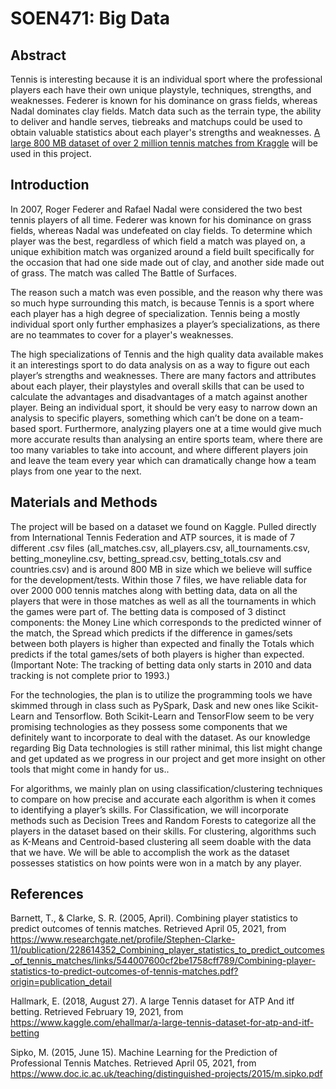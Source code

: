 # SOEN471: Big Data

## Abstract

Tennis is interesting because it is an individual sport where the professional players each have their own unique playstyle, techniques, strengths, and weaknesses. Federer is known for his dominance on grass fields, whereas Nadal dominates clay fields. Match data such as the terrain type, the ability to deliver and handle serves, tiebreaks and matchups could be used to obtain valuable statistics about each player's strengths and weaknesses. [A large 800 MB dataset of over 2 million tennis matches from Kraggle](https://www.kaggle.com/ehallmar/a-large-tennis-dataset-for-atp-and-itf-betting) will be used in this project.

## Introduction

In 2007, Roger Federer and Rafael Nadal were considered the two best tennis players of all time. Federer was known for his dominance on grass fields, whereas Nadal was undefeated on clay fields. To determine which player was the best, regardless of which field a match was played on, a unique exhibition match was organized around a field built specifically for the occasion that had one side made out of clay, and another side made out of grass. The match was called The Battle of Surfaces.

The reason such a match was even possible, and the reason why there was so much hype surrounding this match, is because Tennis is a sport where each player has a high degree of specialization. Tennis being a mostly individual sport only further emphasizes a player’s specializations, as there are no teammates to cover for a player's weaknesses.

The high specializations of Tennis and the high quality data available makes it an interestings sport to do data analysis on as a way to figure out each player’s strengths and weaknesses. There are many factors and attributes about each player, their playstyles and overall skills that can be used to calculate the advantages and disadvantages of a match against another player. Being an individual sport, it should be very easy to narrow down an analysis to specific players, something which can’t be done on a team-based sport. Furthermore, analyzing players one at a time would give much more accurate results than analysing an entire sports team, where there are too many variables to take into account, and where different players join and leave the team every year which can dramatically change how a team plays from one year to the next.

## Materials and Methods

The project will be based on a dataset we found on Kaggle. Pulled directly from International Tennis Federation and ATP sources,  it is made of 7 different .csv files (all_matches.csv, all_players.csv, all_tournaments.csv, betting_moneyline.csv, betting_spread.csv, betting_totals.csv and countries.csv) and is around 800 MB in size which we believe will suffice for the development/tests. Within those 7 files, we have reliable data for over 2000 000 tennis matches along with betting data, data on all the players that were in those matches as well as all the tournaments in which the games were part of. The betting data is composed of 3 distinct components: the Money Line which corresponds to the predicted winner of the match, the Spread which predicts if the difference in games/sets between both players is higher than expected and finally the Totals which predicts if the total games/sets of both players is higher than expected. (Important Note: The tracking of betting data only starts in 2010 and data tracking is not complete prior to 1993.)

For the technologies, the plan is to utilize the programming tools we have skimmed through in class such as PySpark, Dask and new ones like Scikit-Learn and Tensorflow. Both Scikit-Learn and TensorFlow seem to be very promising technologies as they possess some components that we definitely want to incorporate to deal with the dataset. As our knowledge regarding Big Data technologies is still rather minimal, this list might change and get updated as we progress in our project and get more insight on other tools that might come in handy for us.. 

For algorithms, we mainly plan on using classification/clustering techniques to compare on how precise and accurate each algorithm is when it comes to identifying a player’s skills. For Classification, we will incorporate methods such as Decision Trees and Random Forests to categorize all the players in the dataset based on their skills. For clustering, algorithms such as K-Means and Centroid-based clustering all seem doable with the data that we have. We will be able to accomplish the work as the dataset possesses statistics on how points were won in a match by any player. 

## References

Barnett, T., &amp; Clarke, S. R. (2005, April). Combining player statistics to predict outcomes of tennis matches. Retrieved April 05, 2021, from https://www.researchgate.net/profile/Stephen-Clarke-11/publication/228614352_Combining_player_statistics_to_predict_outcomes_of_tennis_matches/links/544007600cf2be1758cff789/Combining-player-statistics-to-predict-outcomes-of-tennis-matches.pdf?origin=publication_detail

Hallmark, E. (2018, August 27). A large Tennis dataset for ATP And itf betting. Retrieved February 19, 2021, from https://www.kaggle.com/ehallmar/a-large-tennis-dataset-for-atp-and-itf-betting

Sipko, M. (2015, June 15). Machine Learning for the Prediction of Professional Tennis Matches. Retrieved April 05, 2021, from https://www.doc.ic.ac.uk/teaching/distinguished-projects/2015/m.sipko.pdf

